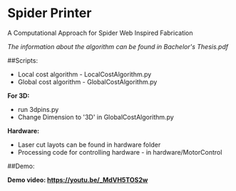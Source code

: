 # Spider Printer
A Computational Approach for Spider Web Inspired Fabrication

*The information about the algorithm can be found in Bachelor's Thesis.pdf* </br>

##Scripts:
 - Local cost algorithm - LocalCostAlgorithm.py
 - Global cost algorithm - GlobalCostAlgorithm.py

**For 3D:**
 - run 3dpins.py
 - Change Dimension to '3D' in GlobalCostAlgorithm.py

**Hardware:**
 - Laser cut layots can be found in hardware folder
 - Processing code for controlling hardware - in hardware/MotorControl

##Demo:

**Demo video: https://youtu.be/_MdVH5TOS2w**